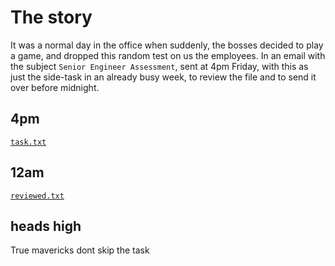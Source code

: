 # The story
It was a normal day in the office when suddenly, the bosses decided to play a game, and dropped this random test on us the employees. In an email with the subject `Senior Engineer Assessment`, sent at 4pm Friday, with this as just the side-task in an already busy week, to review the file and to send it over before midnight. 

## 4pm
[`task.txt`](task.txt)  

## 12am
[`reviewed.txt`](reviewed.txt)

## heads high
True mavericks dont skip the task
